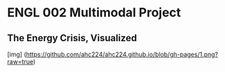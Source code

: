 
# ENGL 002 Multimodal Project
## The Energy Crisis, Visualized


[img] (https://github.com/ahc224/ahc224.github.io/blob/gh-pages/1.png?raw=true)



